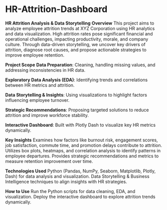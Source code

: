 # HR-Attrition-Dashboard

**HR Attrition Analysis & Data Storytelling**
**Overview**
This project aims to analyze employee attrition trends at XYZ Corporation using HR analytics and data visualization. High attrition rates pose significant financial and operational challenges, impacting productivity, morale, and company culture. Through data-driven storytelling, we uncover key drivers of attrition, diagnose root causes, and propose actionable strategies to improve employee retention.

**Project Scope**
**Data Preparation**: Cleaning, handling missing values, and addressing inconsistencies in HR data.

**Exploratory Data Analysis (EDA)**: Identifying trends and correlations between HR metrics and attrition.

**Data Storytelling & Insights**: Using visualizations to highlight factors influencing employee turnover.

**Strategic Recommendations**: Proposing targeted solutions to reduce attrition and improve workforce stability.

**Interactive Dashboard**: Built with Plotly Dash to visualize key HR metrics dynamically.

**Key Insights**
Examines how factors like burnout risk, engagement scores, job satisfaction, commute time, and promotion delays contribute to attrition.
Utilizes box plots, heatmaps, and correlation analysis to identify patterns in employee departures.
Provides strategic recommendations and metrics to measure retention improvement over time.

**Technologies Used**
Python (Pandas, NumPy, Seaborn, Matplotlib, Plotly, Dash) for data analysis and visualization.
Data Storytelling & Business Intelligence techniques to align insights with HR strategies.

**How to Use**
Run the Python scripts for data cleaning, EDA, and visualization.
Deploy the interactive dashboard to explore attrition trends dynamically.
